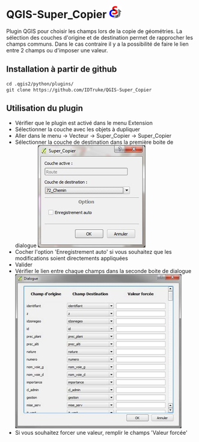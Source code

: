 QGIS-Super\_Copier ![icone](icon.png "Super\_Copier")
=================
Plugin QGIS pour choisir les champs lors de la copie de géométries.
La sélection des couches d'origine et de destination permet de rapprocher les champs communs.
Dans le cas contraire il y a la possibilité de faire le lien entre 2 champs ou d'imposer une valeur.

Installation à partir de github
-------------------------------

    cd .qgis2/python/plugins/
    git clone https://github.com/IDTruke/QGIS-Super_Copier

Utilisation du plugin
---------------------

* Vérifier que le plugin est activé dans le menu Extension
* Sélectionner la couche avec les objets à dupliquer
* Aller dans le menu -> Vecteur -> Super\_Copier -> Super\_Copier
* Sélectionner la couche de destination dans la première boite de dialogue
![Dialog1](img/dialog1_fr.jpg)
* Cocher l'option 'Enregistrement auto' si vous souhaitez que les modifications soient directements appliquées
* Valider
* Vérifier le lien entre chaque champs dans la seconde boite de dialogue
![Dialog2](img/dialog2_fr.jpg)
* Si vous souhaitez forcer une valeur, remplir le champs 'Valeur forcée'
